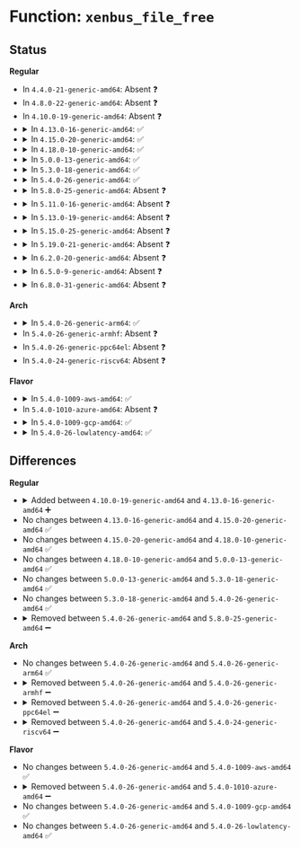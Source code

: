 # Function: <code>xenbus_file_free</code>

## Status
<b>Regular</b>
<ul>
<li>
In <code>4.4.0-21-generic-amd64</code>: Absent ❓
</li>
<li>
In <code>4.8.0-22-generic-amd64</code>: Absent ❓
</li>
<li>
In <code>4.10.0-19-generic-amd64</code>: Absent ❓
</li>
<li>
<details>
<summary>In <code>4.13.0-16-generic-amd64</code>: ✅</summary>

```c
void xenbus_file_free(struct kref * kref)
```

```json
{
  "name": "xenbus_file_free",
  "collision_type": "Unique Static",
  "inline_type": "No",
  "funcs": [
    {
      "addr": 18446744071584486400,
      "name": "xenbus_file_free",
      "external": false,
      "loc": "drivers/xen/xenbus/xenbus_dev_frontend.c:300",
      "file": "drivers/xen/xenbus/xenbus_dev_frontend.c",
      "inline": "seen, unknown",
      "caller_inline": [],
      "caller_func": [
        "drivers/xen/xenbus/xenbus_dev_frontend.c:xenbus_file_release",
        "drivers/xen/xenbus/xenbus_dev_frontend.c:xenbus_file_write",
        "drivers/xen/xenbus/xenbus_dev_frontend.c:xenbus_command_reply",
        "drivers/xen/xenbus/xenbus_dev_frontend.c:xenbus_dev_queue_reply"
      ]
    }
  ],
  "symbols": [
    {
      "addr": 18446744071584486400,
      "name": "xenbus_file_free",
      "section": ".text",
      "bind": "STB_LOCAL",
      "size": 343
    }
  ]
}
```
</details>
</li>
<li>
<details>
<summary>In <code>4.15.0-20-generic-amd64</code>: ✅</summary>

```c
void xenbus_file_free(struct kref * kref)
```

```json
{
  "name": "xenbus_file_free",
  "collision_type": "Unique Static",
  "inline_type": "No",
  "funcs": [
    {
      "addr": 18446744071584896752,
      "name": "xenbus_file_free",
      "external": false,
      "loc": "drivers/xen/xenbus/xenbus_dev_frontend.c:300",
      "file": "drivers/xen/xenbus/xenbus_dev_frontend.c",
      "inline": "seen, unknown",
      "caller_inline": [],
      "caller_func": [
        "drivers/xen/xenbus/xenbus_dev_frontend.c:xenbus_file_release",
        "drivers/xen/xenbus/xenbus_dev_frontend.c:xenbus_file_write",
        "drivers/xen/xenbus/xenbus_dev_frontend.c:xenbus_command_reply",
        "drivers/xen/xenbus/xenbus_dev_frontend.c:xenbus_dev_queue_reply"
      ]
    }
  ],
  "symbols": [
    {
      "addr": 18446744071584896752,
      "name": "xenbus_file_free",
      "section": ".text",
      "bind": "STB_LOCAL",
      "size": 343
    }
  ]
}
```
</details>
</li>
<li>
<details>
<summary>In <code>4.18.0-10-generic-amd64</code>: ✅</summary>

```c
void xenbus_file_free(struct kref * kref)
```

```json
{
  "name": "xenbus_file_free",
  "collision_type": "Unique Static",
  "inline_type": "No",
  "funcs": [
    {
      "addr": 18446744071585127904,
      "name": "xenbus_file_free",
      "external": false,
      "loc": "drivers/xen/xenbus/xenbus_dev_frontend.c:300",
      "file": "drivers/xen/xenbus/xenbus_dev_frontend.c",
      "inline": "seen, unknown",
      "caller_inline": [],
      "caller_func": [
        "drivers/xen/xenbus/xenbus_dev_frontend.c:xenbus_file_release",
        "drivers/xen/xenbus/xenbus_dev_frontend.c:xenbus_file_write",
        "drivers/xen/xenbus/xenbus_dev_frontend.c:xenbus_command_reply",
        "drivers/xen/xenbus/xenbus_dev_frontend.c:xenbus_dev_queue_reply"
      ]
    }
  ],
  "symbols": [
    {
      "addr": 18446744071585127904,
      "name": "xenbus_file_free",
      "section": ".text",
      "bind": "STB_LOCAL",
      "size": 343
    }
  ]
}
```
</details>
</li>
<li>
<details>
<summary>In <code>5.0.0-13-generic-amd64</code>: ✅</summary>

```c
void xenbus_file_free(struct kref * kref)
```

```json
{
  "name": "xenbus_file_free",
  "collision_type": "Unique Static",
  "inline_type": "No",
  "funcs": [
    {
      "addr": 18446744071585238704,
      "name": "xenbus_file_free",
      "external": false,
      "loc": "drivers/xen/xenbus/xenbus_dev_frontend.c:300",
      "file": "drivers/xen/xenbus/xenbus_dev_frontend.c",
      "inline": "seen, unknown",
      "caller_inline": [],
      "caller_func": [
        "drivers/xen/xenbus/xenbus_dev_frontend.c:xenbus_file_release",
        "drivers/xen/xenbus/xenbus_dev_frontend.c:xenbus_file_write",
        "drivers/xen/xenbus/xenbus_dev_frontend.c:xenbus_command_reply",
        "drivers/xen/xenbus/xenbus_dev_frontend.c:xenbus_dev_queue_reply"
      ]
    }
  ],
  "symbols": [
    {
      "addr": 18446744071585238704,
      "name": "xenbus_file_free",
      "section": ".text",
      "bind": "STB_LOCAL",
      "size": 343
    }
  ]
}
```
</details>
</li>
<li>
<details>
<summary>In <code>5.3.0-18-generic-amd64</code>: ✅</summary>

```c
void xenbus_file_free(struct kref * kref)
```

```json
{
  "name": "xenbus_file_free",
  "collision_type": "Unique Static",
  "inline_type": "No",
  "funcs": [
    {
      "addr": 18446744071585450944,
      "name": "xenbus_file_free",
      "external": false,
      "loc": "drivers/xen/xenbus/xenbus_dev_frontend.c:303",
      "file": "drivers/xen/xenbus/xenbus_dev_frontend.c",
      "inline": "seen, unknown",
      "caller_inline": [],
      "caller_func": [
        "drivers/xen/xenbus/xenbus_dev_frontend.c:xenbus_file_release",
        "drivers/xen/xenbus/xenbus_dev_frontend.c:xenbus_file_write",
        "drivers/xen/xenbus/xenbus_dev_frontend.c:xenbus_command_reply",
        "drivers/xen/xenbus/xenbus_dev_frontend.c:xenbus_dev_queue_reply"
      ]
    }
  ],
  "symbols": [
    {
      "addr": 18446744071585450944,
      "name": "xenbus_file_free",
      "section": ".text",
      "bind": "STB_LOCAL",
      "size": 326
    }
  ]
}
```
</details>
</li>
<li>
<details>
<summary>In <code>5.4.0-26-generic-amd64</code>: ✅</summary>

```c
void xenbus_file_free(struct kref * kref)
```

```json
{
  "name": "xenbus_file_free",
  "collision_type": "Unique Static",
  "inline_type": "No",
  "funcs": [
    {
      "addr": 18446744071585591376,
      "name": "xenbus_file_free",
      "external": false,
      "loc": "drivers/xen/xenbus/xenbus_dev_frontend.c:339",
      "file": "drivers/xen/xenbus/xenbus_dev_frontend.c",
      "inline": "seen, unknown",
      "caller_inline": [],
      "caller_func": [
        "drivers/xen/xenbus/xenbus_dev_frontend.c:xenbus_file_release",
        "drivers/xen/xenbus/xenbus_dev_frontend.c:xenbus_file_write",
        "drivers/xen/xenbus/xenbus_dev_frontend.c:xenbus_command_reply",
        "drivers/xen/xenbus/xenbus_dev_frontend.c:xenbus_dev_queue_reply"
      ]
    }
  ],
  "symbols": [
    {
      "addr": 18446744071585591376,
      "name": "xenbus_file_free",
      "section": ".text",
      "bind": "STB_LOCAL",
      "size": 32
    }
  ]
}
```
</details>
</li>
<li>
<details>
<summary>In <code>5.8.0-25-generic-amd64</code>: Absent ❓</summary>

```json
{
  "name": "xenbus_file_free",
  "collision_type": "Unique Static",
  "inline_type": "Full",
  "funcs": [
    {
      "addr": 18446744071586314666,
      "name": "xenbus_file_free",
      "external": false,
      "loc": "drivers/xen/xenbus/xenbus_dev_frontend.c:339",
      "file": "drivers/xen/xenbus/xenbus_dev_frontend.c",
      "inline": "not declared, inlined",
      "caller_inline": [
        "drivers/xen/xenbus/xenbus_dev_frontend.c:xenbus_file_release",
        "drivers/xen/xenbus/xenbus_dev_frontend.c:xenbus_file_write",
        "drivers/xen/xenbus/xenbus_dev_frontend.c:xenbus_command_reply",
        "drivers/xen/xenbus/xenbus_dev_frontend.c:xenbus_dev_queue_reply"
      ],
      "caller_func": []
    }
  ],
  "symbols": []
}
```
</details>
</li>
<li>
<details>
<summary>In <code>5.11.0-16-generic-amd64</code>: Absent ❓</summary>

```json
{
  "name": "xenbus_file_free",
  "collision_type": "Unique Static",
  "inline_type": "Full",
  "funcs": [
    {
      "addr": 18446744071586433290,
      "name": "xenbus_file_free",
      "external": false,
      "loc": "drivers/xen/xenbus/xenbus_dev_frontend.c:339",
      "file": "drivers/xen/xenbus/xenbus_dev_frontend.c",
      "inline": "not declared, inlined",
      "caller_inline": [
        "drivers/xen/xenbus/xenbus_dev_frontend.c:xenbus_file_release",
        "drivers/xen/xenbus/xenbus_dev_frontend.c:xenbus_file_write",
        "drivers/xen/xenbus/xenbus_dev_frontend.c:xenbus_command_reply",
        "drivers/xen/xenbus/xenbus_dev_frontend.c:xenbus_dev_queue_reply"
      ],
      "caller_func": []
    }
  ],
  "symbols": []
}
```
</details>
</li>
<li>
<details>
<summary>In <code>5.13.0-19-generic-amd64</code>: Absent ❓</summary>

```json
{
  "name": "xenbus_file_free",
  "collision_type": "Unique Static",
  "inline_type": "Full",
  "funcs": [
    {
      "addr": 18446744071586317418,
      "name": "xenbus_file_free",
      "external": false,
      "loc": "drivers/xen/xenbus/xenbus_dev_frontend.c:339",
      "file": "drivers/xen/xenbus/xenbus_dev_frontend.c",
      "inline": "not declared, inlined",
      "caller_inline": [
        "drivers/xen/xenbus/xenbus_dev_frontend.c:xenbus_file_release",
        "drivers/xen/xenbus/xenbus_dev_frontend.c:xenbus_file_write",
        "drivers/xen/xenbus/xenbus_dev_frontend.c:xenbus_command_reply",
        "drivers/xen/xenbus/xenbus_dev_frontend.c:xenbus_dev_queue_reply"
      ],
      "caller_func": []
    }
  ],
  "symbols": []
}
```
</details>
</li>
<li>
<details>
<summary>In <code>5.15.0-25-generic-amd64</code>: Absent ❓</summary>

```json
{
  "name": "xenbus_file_free",
  "collision_type": "Unique Static",
  "inline_type": "Full",
  "funcs": [
    {
      "addr": 18446744071586837130,
      "name": "xenbus_file_free",
      "external": false,
      "loc": "drivers/xen/xenbus/xenbus_dev_frontend.c:339",
      "file": "drivers/xen/xenbus/xenbus_dev_frontend.c",
      "inline": "not declared, inlined",
      "caller_inline": [
        "drivers/xen/xenbus/xenbus_dev_frontend.c:xenbus_file_release",
        "drivers/xen/xenbus/xenbus_dev_frontend.c:xenbus_file_write",
        "drivers/xen/xenbus/xenbus_dev_frontend.c:xenbus_command_reply",
        "drivers/xen/xenbus/xenbus_dev_frontend.c:xenbus_dev_queue_reply"
      ],
      "caller_func": []
    }
  ],
  "symbols": []
}
```
</details>
</li>
<li>
<details>
<summary>In <code>5.19.0-21-generic-amd64</code>: Absent ❓</summary>

```json
{
  "name": "xenbus_file_free",
  "collision_type": "Unique Static",
  "inline_type": "Full",
  "funcs": [
    {
      "addr": 18446744071588122276,
      "name": "xenbus_file_free",
      "external": false,
      "loc": "drivers/xen/xenbus/xenbus_dev_frontend.c:339",
      "file": "drivers/xen/xenbus/xenbus_dev_frontend.c",
      "inline": "not declared, inlined",
      "caller_inline": [
        "drivers/xen/xenbus/xenbus_dev_frontend.c:xenbus_file_release",
        "drivers/xen/xenbus/xenbus_dev_frontend.c:xenbus_file_write",
        "drivers/xen/xenbus/xenbus_dev_frontend.c:xenbus_command_reply",
        "drivers/xen/xenbus/xenbus_dev_frontend.c:xenbus_dev_queue_reply"
      ],
      "caller_func": []
    }
  ],
  "symbols": []
}
```
</details>
</li>
<li>
<details>
<summary>In <code>6.2.0-20-generic-amd64</code>: Absent ❓</summary>

```json
{
  "name": "xenbus_file_free",
  "collision_type": "Unique Static",
  "inline_type": "Full",
  "funcs": [
    {
      "addr": 18446744071589509412,
      "name": "xenbus_file_free",
      "external": false,
      "loc": "drivers/xen/xenbus/xenbus_dev_frontend.c:339",
      "file": "drivers/xen/xenbus/xenbus_dev_frontend.c",
      "inline": "not declared, inlined",
      "caller_inline": [
        "drivers/xen/xenbus/xenbus_dev_frontend.c:xenbus_file_release",
        "drivers/xen/xenbus/xenbus_dev_frontend.c:xenbus_file_write",
        "drivers/xen/xenbus/xenbus_dev_frontend.c:xenbus_command_reply",
        "drivers/xen/xenbus/xenbus_dev_frontend.c:xenbus_dev_queue_reply"
      ],
      "caller_func": []
    }
  ],
  "symbols": []
}
```
</details>
</li>
<li>
<details>
<summary>In <code>6.5.0-9-generic-amd64</code>: Absent ❓</summary>

```json
{
  "name": "xenbus_file_free",
  "collision_type": "Unique Static",
  "inline_type": "Full",
  "funcs": [
    {
      "addr": 18446744071589810372,
      "name": "xenbus_file_free",
      "external": false,
      "loc": "drivers/xen/xenbus/xenbus_dev_frontend.c:339",
      "file": "drivers/xen/xenbus/xenbus_dev_frontend.c",
      "inline": "not declared, inlined",
      "caller_inline": [
        "drivers/xen/xenbus/xenbus_dev_frontend.c:xenbus_file_release",
        "drivers/xen/xenbus/xenbus_dev_frontend.c:xenbus_file_write",
        "drivers/xen/xenbus/xenbus_dev_frontend.c:xenbus_command_reply",
        "drivers/xen/xenbus/xenbus_dev_frontend.c:xenbus_dev_queue_reply"
      ],
      "caller_func": []
    }
  ],
  "symbols": []
}
```
</details>
</li>
<li>
<details>
<summary>In <code>6.8.0-31-generic-amd64</code>: Absent ❓</summary>

```json
{
  "name": "xenbus_file_free",
  "collision_type": "Unique Static",
  "inline_type": "Full",
  "funcs": [
    {
      "addr": 18446744071590146644,
      "name": "xenbus_file_free",
      "external": false,
      "loc": "drivers/xen/xenbus/xenbus_dev_frontend.c:339",
      "file": "drivers/xen/xenbus/xenbus_dev_frontend.c",
      "inline": "not declared, inlined",
      "caller_inline": [
        "drivers/xen/xenbus/xenbus_dev_frontend.c:xenbus_file_release",
        "drivers/xen/xenbus/xenbus_dev_frontend.c:xenbus_file_write",
        "drivers/xen/xenbus/xenbus_dev_frontend.c:xenbus_command_reply",
        "drivers/xen/xenbus/xenbus_dev_frontend.c:xenbus_dev_queue_reply"
      ],
      "caller_func": []
    }
  ],
  "symbols": []
}
```
</details>
</li>
</ul>
<b>Arch</b>
<ul>
<li>
<details>
<summary>In <code>5.4.0-26-generic-arm64</code>: ✅</summary>

```c
void xenbus_file_free(struct kref * kref)
```

```json
{
  "name": "xenbus_file_free",
  "collision_type": "Unique Static",
  "inline_type": "No",
  "funcs": [
    {
      "addr": 18446603336498257440,
      "name": "xenbus_file_free",
      "external": false,
      "loc": "drivers/xen/xenbus/xenbus_dev_frontend.c:339",
      "file": "drivers/xen/xenbus/xenbus_dev_frontend.c",
      "inline": "seen, unknown",
      "caller_inline": [],
      "caller_func": [
        "drivers/xen/xenbus/xenbus_dev_frontend.c:xenbus_file_release",
        "drivers/xen/xenbus/xenbus_dev_frontend.c:xenbus_file_write",
        "drivers/xen/xenbus/xenbus_dev_frontend.c:xenbus_command_reply",
        "drivers/xen/xenbus/xenbus_dev_frontend.c:xenbus_dev_queue_reply"
      ]
    }
  ],
  "symbols": [
    {
      "addr": 18446603336498257440,
      "name": "xenbus_file_free",
      "section": ".text",
      "bind": "STB_LOCAL",
      "size": 56
    }
  ]
}
```
</details>
</li>
<li>
In <code>5.4.0-26-generic-armhf</code>: Absent ❓
</li>
<li>
In <code>5.4.0-26-generic-ppc64el</code>: Absent ❓
</li>
<li>
In <code>5.4.0-24-generic-riscv64</code>: Absent ❓
</li>
</ul>
<b>Flavor</b>
<ul>
<li>
<details>
<summary>In <code>5.4.0-1009-aws-amd64</code>: ✅</summary>

```c
void xenbus_file_free(struct kref * kref)
```

```json
{
  "name": "xenbus_file_free",
  "collision_type": "Unique Static",
  "inline_type": "No",
  "funcs": [
    {
      "addr": 18446744071585354000,
      "name": "xenbus_file_free",
      "external": false,
      "loc": "drivers/xen/xenbus/xenbus_dev_frontend.c:339",
      "file": "drivers/xen/xenbus/xenbus_dev_frontend.c",
      "inline": "seen, unknown",
      "caller_inline": [],
      "caller_func": [
        "drivers/xen/xenbus/xenbus_dev_frontend.c:xenbus_file_release",
        "drivers/xen/xenbus/xenbus_dev_frontend.c:xenbus_file_write",
        "drivers/xen/xenbus/xenbus_dev_frontend.c:xenbus_command_reply",
        "drivers/xen/xenbus/xenbus_dev_frontend.c:xenbus_dev_queue_reply"
      ]
    }
  ],
  "symbols": [
    {
      "addr": 18446744071585354000,
      "name": "xenbus_file_free",
      "section": ".text",
      "bind": "STB_LOCAL",
      "size": 32
    }
  ]
}
```
</details>
</li>
<li>
In <code>5.4.0-1010-azure-amd64</code>: Absent ❓
</li>
<li>
<details>
<summary>In <code>5.4.0-1009-gcp-amd64</code>: ✅</summary>

```c
void xenbus_file_free(struct kref * kref)
```

```json
{
  "name": "xenbus_file_free",
  "collision_type": "Unique Static",
  "inline_type": "No",
  "funcs": [
    {
      "addr": 18446744071585541776,
      "name": "xenbus_file_free",
      "external": false,
      "loc": "drivers/xen/xenbus/xenbus_dev_frontend.c:339",
      "file": "drivers/xen/xenbus/xenbus_dev_frontend.c",
      "inline": "seen, unknown",
      "caller_inline": [],
      "caller_func": [
        "drivers/xen/xenbus/xenbus_dev_frontend.c:xenbus_file_release",
        "drivers/xen/xenbus/xenbus_dev_frontend.c:xenbus_file_write",
        "drivers/xen/xenbus/xenbus_dev_frontend.c:xenbus_command_reply",
        "drivers/xen/xenbus/xenbus_dev_frontend.c:xenbus_dev_queue_reply"
      ]
    }
  ],
  "symbols": [
    {
      "addr": 18446744071585541776,
      "name": "xenbus_file_free",
      "section": ".text",
      "bind": "STB_LOCAL",
      "size": 32
    }
  ]
}
```
</details>
</li>
<li>
<details>
<summary>In <code>5.4.0-26-lowlatency-amd64</code>: ✅</summary>

```c
void xenbus_file_free(struct kref * kref)
```

```json
{
  "name": "xenbus_file_free",
  "collision_type": "Unique Static",
  "inline_type": "No",
  "funcs": [
    {
      "addr": 18446744071585649760,
      "name": "xenbus_file_free",
      "external": false,
      "loc": "drivers/xen/xenbus/xenbus_dev_frontend.c:339",
      "file": "drivers/xen/xenbus/xenbus_dev_frontend.c",
      "inline": "seen, unknown",
      "caller_inline": [],
      "caller_func": [
        "drivers/xen/xenbus/xenbus_dev_frontend.c:xenbus_file_release",
        "drivers/xen/xenbus/xenbus_dev_frontend.c:xenbus_file_write",
        "drivers/xen/xenbus/xenbus_dev_frontend.c:xenbus_command_reply",
        "drivers/xen/xenbus/xenbus_dev_frontend.c:xenbus_dev_queue_reply"
      ]
    }
  ],
  "symbols": [
    {
      "addr": 18446744071585649760,
      "name": "xenbus_file_free",
      "section": ".text",
      "bind": "STB_LOCAL",
      "size": 32
    }
  ]
}
```
</details>
</li>
</ul>

## Differences
<b>Regular</b>
<ul>
<li>
<details>
<summary>Added between <code>4.10.0-19-generic-amd64</code> and <code>4.13.0-16-generic-amd64</code> ➕</summary>

```c
void xenbus_file_free(struct kref * kref)
```
</details>
</li>
<li>
No changes between <code>4.13.0-16-generic-amd64</code> and <code>4.15.0-20-generic-amd64</code> ✅
</li>
<li>
No changes between <code>4.15.0-20-generic-amd64</code> and <code>4.18.0-10-generic-amd64</code> ✅
</li>
<li>
No changes between <code>4.18.0-10-generic-amd64</code> and <code>5.0.0-13-generic-amd64</code> ✅
</li>
<li>
No changes between <code>5.0.0-13-generic-amd64</code> and <code>5.3.0-18-generic-amd64</code> ✅
</li>
<li>
No changes between <code>5.3.0-18-generic-amd64</code> and <code>5.4.0-26-generic-amd64</code> ✅
</li>
<li>
<details>
<summary>Removed between <code>5.4.0-26-generic-amd64</code> and <code>5.8.0-25-generic-amd64</code> ➖</summary>

```c
void xenbus_file_free(struct kref * kref)
```
</details>
</li>
</ul>
<b>Arch</b>
<ul>
<li>
No changes between <code>5.4.0-26-generic-amd64</code> and <code>5.4.0-26-generic-arm64</code> ✅
</li>
<li>
<details>
<summary>Removed between <code>5.4.0-26-generic-amd64</code> and <code>5.4.0-26-generic-armhf</code> ➖</summary>

```c
void xenbus_file_free(struct kref * kref)
```
</details>
</li>
<li>
<details>
<summary>Removed between <code>5.4.0-26-generic-amd64</code> and <code>5.4.0-26-generic-ppc64el</code> ➖</summary>

```c
void xenbus_file_free(struct kref * kref)
```
</details>
</li>
<li>
<details>
<summary>Removed between <code>5.4.0-26-generic-amd64</code> and <code>5.4.0-24-generic-riscv64</code> ➖</summary>

```c
void xenbus_file_free(struct kref * kref)
```
</details>
</li>
</ul>
<b>Flavor</b>
<ul>
<li>
No changes between <code>5.4.0-26-generic-amd64</code> and <code>5.4.0-1009-aws-amd64</code> ✅
</li>
<li>
<details>
<summary>Removed between <code>5.4.0-26-generic-amd64</code> and <code>5.4.0-1010-azure-amd64</code> ➖</summary>

```c
void xenbus_file_free(struct kref * kref)
```
</details>
</li>
<li>
No changes between <code>5.4.0-26-generic-amd64</code> and <code>5.4.0-1009-gcp-amd64</code> ✅
</li>
<li>
No changes between <code>5.4.0-26-generic-amd64</code> and <code>5.4.0-26-lowlatency-amd64</code> ✅
</li>
</ul>
